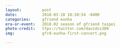 ```yaml
---
layout:         post
date:           2018-03-18 18:10:54 -0400
categories:     gfriend eunha
era-or-event:   2018.02 season of gfriend taipei
photo-credit:   ttps://twitter.com/davidss309
img:            gfrd-eunha-first-concert.png

---
```

